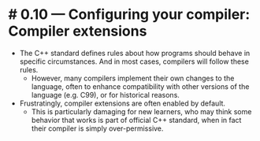 # # 0.10 — Configuring your compiler: Compiler extensions

- The C++ standard defines rules about how programs should behave in specific circumstances. And in most cases, compilers will follow these rules. 
	- However, many compilers implement their own changes to the language, often to enhance compatibility with other versions of the language (e.g. C99), or for historical reasons.
- Frustratingly, compiler extensions are often enabled by default. 
	- This is particularly damaging for new learners, who may think some behavior that works is part of official C++ standard, when in fact their compiler is simply over-permissive.